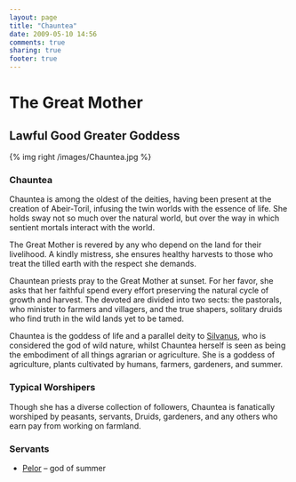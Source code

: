 ```yaml
---
layout: page
title: "Chauntea"
date: 2009-05-10 14:56
comments: true
sharing: true
footer: true
---
```

# The Great Mother
## Lawful Good Greater Goddess

{% img right /images/Chauntea.jpg %}

### Chauntea
Chauntea is among the oldest of the deities, having been present at the creation of Abeir-Toril, infusing the twin worlds with the essence of life. She holds sway not so much over the natural world, but over the way in which sentient mortals interact with the world.

The Great Mother is revered by any who depend on the land for their livelihood. A kindly mistress, she ensures healthy harvests to those who treat the tilled earth with the respect she demands.

Chauntean priests pray to the Great Mother at sunset. For her favor, she asks that her faithful spend every effort preserving the natural cycle of growth and harvest. The devoted are divided into two sects: the pastorals, who minister to farmers and villagers, and the true shapers, solitary druids who find truth in the wild lands yet to be tamed.

Chauntea is the goddess of life and a parallel deity to [Silvanus](/deities/Silvanus.html), who is considered the god of wild nature, whilst Chauntea herself is seen as being the embodiment of all things agrarian or agriculture. She is a goddess of agriculture, plants cultivated by humans, farmers, gardeners, and summer.

### Typical Worshipers
Though she has a diverse collection of followers, Chauntea is fanatically worshiped by peasants, servants, Druids, gardeners, and any others who earn pay from working on farmland.

### Servants
* [Pelor](/deities/Pelor.html) – god of summer